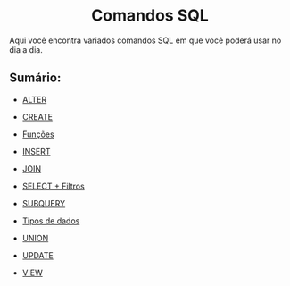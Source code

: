 <h1 align="center">Comandos SQL</h1>

<p>
    Aqui você encontra variados comandos SQL em que você
    poderá usar no dia a dia.
</p>

<h2>Sumário:</h2>

- <a href="https://github.com/LuisFernandoPBPereira/ComandosUteis/tree/main/SQL/Comandos/ALTER.md">ALTER</a>

- <a href="https://github.com/LuisFernandoPBPereira/ComandosUteis/tree/main/SQL/Comandos/CREATE.md">CREATE</a>

- <a href="https://github.com/LuisFernandoPBPereira/ComandosUteis/tree/main/SQL/Comandos/FUNCOES.md">Funções</a>

- <a href="https://github.com/LuisFernandoPBPereira/ComandosUteis/tree/main/SQL/Comandos/INSERT.md">INSERT</a>

- <a href="https://github.com/LuisFernandoPBPereira/ComandosUteis/tree/main/SQL/Comandos/JOIN.md">JOIN</a>

- <a href="https://github.com/LuisFernandoPBPereira/ComandosUteis/tree/main/SQL/Comandos/SELECT.md">SELECT + Filtros</a>

- <a href="https://github.com/LuisFernandoPBPereira/ComandosUteis/tree/main/SQL/Comandos/SUBQUERY.md">SUBQUERY</a>

- <a href="https://github.com/LuisFernandoPBPereira/ComandosUteis/tree/main/SQL/Outros/Tipos-de-dados.md">Tipos de dados</a>

- <a href="https://github.com/LuisFernandoPBPereira/ComandosUteis/tree/main/SQL/Comandos/UNION.md">UNION</a>

- <a href="https://github.com/LuisFernandoPBPereira/ComandosUteis/tree/main/SQL/Comandos/UPDATE.md">UPDATE</a>

- <a href="https://github.com/LuisFernandoPBPereira/ComandosUteis/tree/main/SQL/Comandos/VIEW.md">VIEW</a>